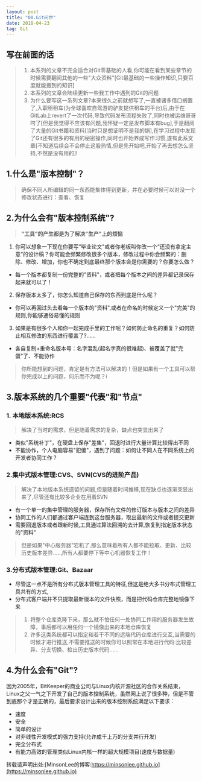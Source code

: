 ```yaml
---
layout: post
title: "00.Git问世"
date: 2018-04-23
tag: Git
---
```

## 写在前面的话
> 1. 本系列的文章不完全适合对Git零基础的人看,你可能在看到某些章节的时候需要翻阅其他的一些"大众资料"[Git最基础的一些操作知识,只要百度就能搜到的知识]
> 2. 本系列的文章会陆续更新一些我工作中遇到的Git的问题
> 3. 为什么要写这一系列文章?本来很久之前就想写了,一直被诸多借口搁置了,入职租租车(为全球喜欢自驾游的驴友提供租车的平台)后,由于在GitLab上revert了一次代码,导致代码发布流程失败了,同时也被运维哥哥叼了[但是我觉得不应该有问题,我怀疑一定是发布脚本有bug],于是翻阅了大量的Git书籍和资料[当时只是想证明不是我的锅],在学习过程中发现了Git还有很多的有用的秘密操作,同时也开始养成写作习惯,遂有此系文章[不知道后续会不会停止这股热情,但是先开始吧,开始了再去想怎么坚持,不然是没有用的]!

## 1.什么是"版本控制"？
> 确保不同人所编辑的同一东西能集体得到更新，并在必要时候可以对没一个修改状态进行：查看、恢复

## 2.为什么会有"版本控制系统"?
> **"工具"的产生都是为了解决"生产"上的烦恼**

1. 你可以想象一下现在你要写“毕业论文"或者你老板叫你改一个“还没有拿定主意”的设计稿？你可能会频繁修改很多个版本，修改过程中你会频繁的：删除、修改、增加，你也不确定到底最终那个版本会是你需要的？你要怎么做？
- 每一个版本都复制一份完整的"资料"，或者把每个版本之间的差异都记录保存起来就可以了！
2. 保存版本太多了，你怎么知道自己保存的东西到底是什么呢？
- 你可以再回过头去看每一个版本的"资料",或者在命名的时候定义一个"完美"的规则,你能够通俗易懂的规则
3. 如果是有很多个人和你一起完成手里的工作呢？如何防止命名的重复？如何防止相互修改的东西进行覆盖了?...... 
- 各自复制+重命名版本号：名字混乱(起名字真的很难起)、被覆盖了就"完蛋"了、不能协作

> 你所能想到的问题，肯定是有方法可以解决的！但是如果有一个工具可以帮你完成以上的问题，何乐而不为呢？i

## 3.版本系统的几个重要"代表"和"节点"
### 1. 本地版本系统:RCS
> 解决了当时的需求，但是随着需求的复杂，缺点也突显出来了

- 类似"系统补丁"，在硬盘上保存"差集"，回退时进行大量计算比较得出不同
- 不能协作，个人电脑容易"犯傻"，遇到了问题：如何让不同人在不同系统上的开发者协同工作？

### 2.集中式版本管理:CVS、SVN(CVS的进阶产品)
> 解决了本地版本系统遗留的问题,但是随着时间推移,现在缺点也逐渐突显出来了,尽管还有比较多企业在用着SVN

- 有一个单一的集中管理的服务器，保存所有文件的修订版本与版本之间的差异
- 协同工作的人们都通过客户端连到这台服务器，取出最新的文件或者提交更新
- 需要回退版本或者跟新时候,工具通过算法回溯的去计算,恢复到指定版本状态的"资料"

> 但是如果"中心服务器"宕机了,那么意味着所有人都不能拉取、更新、比较历史版本差异.....,所有人都要停下等中心机器恢复工作！

### 3.分布式版本管理:Git、Bazaar
- 尽管这一点不是所有分布式版本管理工具的特征,但这是绝大多书分布式管理工具共有的方式,
- 分布式客户端并不只提取最新版本的文件快照，而是把代码仓库完整地镜像下来

> 1. 将整个仓库克隆下来，那么就不怕任何一处协同工作用的服务器发生故障，事后都可以用任何一个镜像出来的本地仓库恢复
> 2. 许多这类系统都可以指定和若干不同的远端代码仓库进行交互,当需要的时候才进行推送,不需要推送的时候你可以照常在本地进行代码:比较差异、分支切换、检出历史版本代码......

## 4.为什么会有"Git"?
因为2005年，BitKeeper的商业公司与Linux内核开源社区的合作关系结束，Linux之父一气之下开发了自己的版本控制系统，虽然网上说了很多种，但是不管到底那个才是正确的，最后要求设计出来的版本控制系统满足以下要求：
>
- 速度
- 安全
- 简单的设计
- 对非线性开发模式的强力支持(允许成千上万的分支并行开发)
- 完全分布式
- 有能力高效的管理类似Linux内核一样的超大规模项目(速度与数据量)

转载请声明出处:[MinsonLee的博客:https://minsonlee.github.io](https://minsonlee.github.io)
